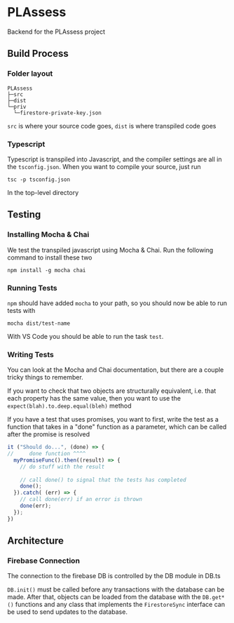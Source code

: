 # PLAssess

Backend for the PLAssess project

## Build Process

### Folder layout

```
PLAssess
├─src
├─dist
└─priv
  └─firestore-private-key.json
```

`src` is where your source code goes, `dist` is where transpiled code goes

### Typescript

Typescript is transpiled into Javascript, and the compiler settings are all in the `tsconfig.json`. When you want to compile your source, just run

```
tsc -p tsconfig.json
```

In the top-level directory

## Testing

### Installing Mocha & Chai

We test the transpiled javascript using Mocha & Chai. Run the following command to install these two

```
npm install -g mocha chai
```

### Running Tests

`npm` should have added `mocha` to your path, so you should now be able to run tests with 

`mocha dist/test-name`

With VS Code you should be able to run the task `test`.

### Writing Tests

You can look at the Mocha and Chai documentation, but there are a couple tricky things to remember.


If you want to check that two objects are structurally equivalent, i.e. that each property
has the same value, then you want to use the `expect(blah).to.deep.equal(bleh)` method

If you have a test that uses promises, you want to first, write the test as a function that takes 
in a "done" function as a parameter, which can be called after the promise is resolved

```typescript
it ("Should do...", (done) => {
//     done function ^^^^
  myPromiseFunc().then((result) => {
    // do stuff with the result
    
    // call done() to signal that the tests has completed
    done();
  }).catch( (err) => {
    // call done(err) if an error is thrown
    done(err);
  });
})
```

## Architecture

### Firebase Connection

The connection to the firebase DB is controlled by the DB module in DB.ts

`DB.init()` must be called before any transactions with the database can be made.
After that, objects can be loaded from the database with the `DB.get*()` functions and
any class that implements the `FirestoreSync` interface can be used to send updates
 to the database.